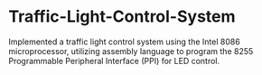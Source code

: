 # Traffic-Light-Control-System
Implemented a traffic light control system using the Intel 8086 microprocessor, utilizing assembly language to program the 8255 Programmable Peripheral Interface (PPI) for LED control. 
